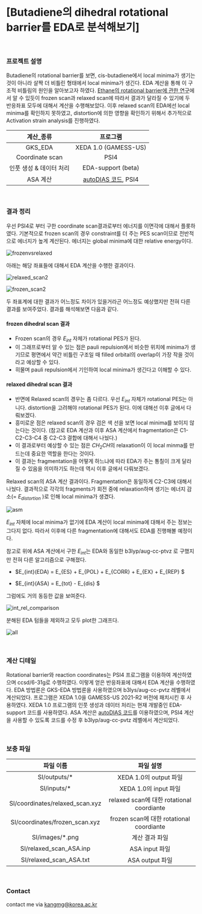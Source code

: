 # [Butadiene의 dihedral rotational barrier를 EDA로 분석해보기]

<br/>

### 프로젝트 설명
Butadiene의 rotational barrier를 보면, cis-butadiene에서 local minima가 생기는 것이 아니라 살짝 더 비틀린 형태에서 local minima가 생긴다. EDA 계산을 통해 이 구조적 비틀림의 원인을 알아보고자 하였다. <a href="https://link.springer.com/article/10.1007/s11224-014-0557-5">Ethane의 rotational barrier에 관한 연구</a>에서 알 수 있듯이 frozen scan과 relaxed scan에 따라서 결과가 달라질 수 있기에 두 반응좌표 모두에 대해서 계산을 수행해보았다. 이후 relaxed scan의 EDA에선 local minima를 확인하지 못하였고, distortion에 의한 영향을 확인하기 위해서 추가적으로 Activation strain analysis를 진행하였다.


|계산_종류|프로그램|
|:-:|:-:|
|GKS_EDA|XEDA 1.0 (GAMESS-US)|
|Coordinate scan|PSI4|
|인풋 생성 & 데이터 처리|EDA-support (beta)|
|ASA 계산| <a href="https://github.com/dsvatunek/autoDIAS">autoDIAS 코드</a>, PSI4|

<br/>

### 결과 정리
우선 PSI4로 부터 구한 coordinate scan결과로부터 에너지를 이면각에 대해서 플롯하였다. 기본적으로 frozen scan의 경우 constraint를 더 주는 PES scan이므로 전반적으로 에너지가 높게 계산된다. 에너지는 global minima에 대한 relative energy이다.

![frozenvsrelaxed](https://github.com/kangmg/compchem_archive/assets/59556369/17d7d909-afb2-4df9-8b7d-8dfd77443edc)

아래는 해당 좌표들에 대해서 EDA 계산을 수행한 결과이다.


![relaxed_scan2](https://github.com/kangmg/compchem_archive/assets/59556369/c8453827-4021-4bcb-a72f-27f4ea05ba55)

![frozen_scan2](https://github.com/kangmg/compchem_archive/assets/59556369/70ced002-4c91-47df-95c2-f4c0a4c6c7f1)

두 좌표계에 대한 결과가 어느정도 차이가 있을거라곤 어느정도 예상했지만 전혀 다른 결과를 보여주었다. 결과를 해석해보면 다음과 같다.


#### frozen dihedral scan 결과

* Frozen scan의 경우 $E_{int}$ 자체가 rotational PES가 된다.
* 이 그래프로부터 알 수 있는 점은 pauli repulsion에서 비슷한 위치에 minima가 생기므로 평면에서 약간 비틀린 구조일 때 filled orbital의 overlap이 가장 작을 것이라고 예상할 수 있다.
* 히물며 pauli repulsion에서 기인하여 local minima가 생긴다고 이해할 수 있다.


#### relaxed dihedral scan 결과
* 반면에 Relaxed scan의 경우는 좀 다르다. 우선 $E_{int}$ 자체가 rotational PES는 아니다. distortion을 고려해야 rotational PES가 된다. 이에 대해선 이후 글에서 다뤄보겠다.
* 흥미로운 점은 relaxed scan의 경우 검은 색 선을 보면 local minima를 보이지 않는다는 것이다. (참고로 EDA 계산과 이후 ASA 계산에서 fragmentation은 C1-C2-C3-C4 중 C2-C3 결합에 대해서 나눴다.)
* 이 결과로부터 예상할 수 있는 점은 $CH_2CH$의 relaxation이 이 local minma를 만드는데 중요한 역할을 한다는 것이다.
* 이 결과는 fragmentation을 어떻게 하느냐에 따라 EDA가 주는 통칠이 크게 달라질 수 있음을 의미하기도 하는데 역시 이후 글에서 다뤄보겠다.

Relaxed scan의 ASA 계산 결과이다. Fragmentation은 동일하게 C2-C3에 대해서 나눴다. 결과적으로 각각의 fragments가 회전 중에 relaxation하며 생기는 에너지 감소(= $E_{distortion}$ )로 인해 local minima가 생겼다. 

![asm](https://github.com/kangmg/compchem_archive/assets/59556369/2307e738-b38b-47fc-a731-934d61c5fc66)

$E_{int}$ 자체에 local minima가 없기에 EDA 계산이 local minima에 대해서 주는 정보는 그다지 없다. 따라서 이후에 다른 fragmentation에 대해서도 EDA를 진행해볼 예정이다.

참고로 위에 ASA 계산에서 구한 $E_{int}$는 EDA와 동일한 b3lyp/aug-cc-ptvz 로 구했지만 전혀 다른 알고리즘으로 구해졌다.

* $E_{int}(EDA) = E_{ES} + E_{POL} + E_{CORR} + E_{EX} + E_{REP} $

* $E_{int}(ASA) = E_{tot} - E_{dis} $


그럼에도 거의 동등한 값을 보여준다.

![int_rel_comparison](https://github.com/kangmg/compchem_archive/assets/59556369/df3dd855-157c-481c-8e52-e5da2620b738)


분해된 EDA 텀들을 제외하고 모두 plot한 그래프다.

![all](https://github.com/kangmg/compchem_archive/assets/59556369/345bb482-ea0c-412c-b16c-6b0df3e292bf)


<br/>

### 계산 디테일
Rotational barrier와 reaction coordinates는 PSI4 프로그램을 이용하여 계산하였으며 ccsd/6-31g로 수행하였다. 이렇게 얻은 반응좌표에 대해서 EDA 계산을 수행하였다. EDA 방법론은 GKS-EDA 방법론을 사용하였으며 b3lys/aug-cc-pvtz 레벨에서 계산되었다. 프로그램은 XEDA 1.0을 GAMESS-US 2021-R2 버전에 패치시킨 후 사용하였다. XEDA 1.0 프로그램의 인풋 생성과 데이터 처리는 현재 개발중인 EDA-support 코드를 사용하였다. ASA 계산은 <a href="https://github.com/dsvatunek/autoDIAS">autoDIAS 코드</a>를 이용하였으며, PSI4 계산을 사용할 수 있도록 코드를 수정 후 b3lyp/aug-cc-pvtz 레벨에서 계산되었다.

<br/>

### 보충 파일 

|파일 이름 | 파일 설명 | 
|:---:|:---:|
|SI/outputs/*|XEDA 1.0의 output 파일|
|SI/inputs/*|XEDA 1.0의 input 파일|
|SI/coordinates/relaxed_scan.xyz|relaxed scan에 대한 rotational coordiante|
|SI/coordinates/frozen_scan.xyz|frozen scan에 대한 rotational coordiante|
|SI/images/*.png|계산 결과 파일|
|SI/relaxed_scan_ASA.inp|ASA input 파일|
|SI/relaxed_scan_ASA.txt|ASA output 파일|

<br/>

### Contact
contact me via kangmg@korea.ac.kr

